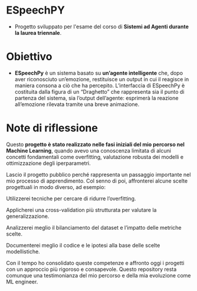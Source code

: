 # ESpeechPY
- Progetto sviluppato per l'esame del corso di **Sistemi ad Agenti durante la laurea triennale**.

# Obiettivo
- **ESpeechPy** è un sistema basato su **un’agente intelligente** che, dopo aver riconosciuto un’emozione, restituisce un output in cui il reagisce in maniera consona a ciò che ha percepito. L’interfaccia di ESpeechPy è costituita dalla figura di un “Draghetto” che rappresenta sia il punto di partenza del sistema, sia l’output dell’agente: esprimerà la reazione all’emozione rilevata tramite una breve animazione. 

# Note di riflessione
Questo **progetto è stato realizzato nelle fasi iniziali del mio percorso nel Machine Learning**, quando avevo una conoscenza limitata di alcuni concetti fondamentali come overfitting, valutazione robusta dei modelli e ottimizzazione degli iperparametri.

Lascio il progetto pubblico perché rappresenta un passaggio importante nel mio processo di apprendimento. Col senno di poi, affronterei alcune scelte progettuali in modo diverso, ad esempio:

Utilizzerei tecniche per cercare di ridurre l’overfitting.

Applicherei una cross-validation più strutturata per valutare la generalizzazione.

Analizzerei meglio il bilanciamento del dataset e l’impatto delle metriche scelte.

Documenterei meglio il codice e le ipotesi alla base delle scelte modellistiche.

Con il tempo ho consolidato queste competenze e affronto oggi i progetti con un approccio più rigoroso e consapevole. Questo repository resta comunque una testimonianza del mio percorso e della mia evoluzione come ML engineer.
